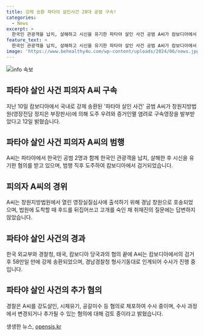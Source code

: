 ```yaml
---
title: 강제 송환 파타야 살인사건 20대 공범 구속!
categories:
  - News
excerpt: >
  한국인 관광객을 납치, 살해하고 시신을 유기한 파타야 살인 사건 공범 A씨가 캄보디아에서 국내 송환된 후 창원지방법원에서 구속되었다. A씨는 도주 우려와 증거인멸 염려로 영장이 발부되었으며, 공범 중 1명은 국내에서 검거되어 구속중이고 다른 1명은 도주 중이다. A씨는 경찰에게 아무런 질문에도 대답하지 않았으며 경찰은 추가 혐의를 비교 검토중이다. (150자)
feature_text: >
  한국인 관광객을 납치, 살해하고 시신을 유기한 파타야 살인 사건 공범 A씨가 캄보디아에서 국내 송환된 후 창원지방법원에서 구속되었다. A씨는 도주 우려와 증거인멸 염려로 영장이 발부되었으며, 공범 중 1명은 국내에서 검거되어 구속중이고 다른 1명은 도주 중이다. A씨는 경찰에게 아무런 질문에도 대답하지 않았으며 경찰은 추가 혐의를 비교 검토중이다. (150자)
image: 'https://www.behealthy4u.com/wp-content/uploads/2024/06/news.jpg'
---
```


<p><img src="https://www.behealthy4u.com/wp-content/uploads/2024/06/news.jpg" alt="info 속보" /></p>

<h2 data-ke-size="size26">파타야 살인 사건 피의자 A씨 구속</h2>

<p data-ke-size="size16">지난 10일 캄보디아에서 국내로 강제 송환된 '파타야 살인 사건' 공범 A씨가 창원지방법원(영장전담 정지은 부장판사)에 의해 도주 우려와 증거인멸 염려로 구속영장을 발부받았다고 12일 밝혔습니다.</p>

<h2 data-ke-size="size26">파타야 살인 사건 피의자 A씨의 범행</h2>

<p data-ke-size="size16">A씨는 파타야에서 한국인 공범 2명과 함께 한국인 관광객을 납치, 살해한 후 시신을 유기한 혐의를 받고 있으며, 범행 직후 도주하여 캄보디아에서 검거되었습니다.</p>

<h2 data-ke-size="size26">피의자 A씨의 경위</h2>

<p data-ke-size="size16">A씨는 창원지방법원에서 열린 영장실질심사에 출석하기 위해 경남 창원으로 호송되었으며, 법원에 도착할 때 후드를 뒤집어쓰고 고개를 숙인 채 취재진의 질문에는 답변하지 않았습니다.</p>

<h2 data-ke-size="size26">파타야 살인 사건의 경과</h2>

<p data-ke-size="size16">한국 외교부와 경찰청, 태국, 캄보디아 당국과의 협의 끝에 A씨는 캄보디아에서의 검거 후 58만일 만에 강제 송환되었으며, 경남경찰청 형사기동대로 인계되어 수사가 진행 중입니다.</p>

<h2 data-ke-size="size26">파타야 살인 사건의 추가 혐의</h2>

<p data-ke-size="size16">경찰은 A씨를 강도살인, 시체유기, 공갈미수 등 혐의로 체포하여 수사 중이며, 수사 과정에서 변경되거나 추가될 수 있는 혐의에 대해 검토 중이라고 밝혔습니다.</p>
생생한 뉴스, <a href="https://opensis.kr" rel="dofollow">opensis.kr</a>


